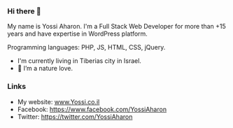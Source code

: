 ### Hi there 👋

My name is Yossi Aharon. I'm a Full Stack Web Developer for more than +15 years and have expertise in WordPress platform.

Programming languages: PHP, JS, HTML, CSS, jQuery.

- I'm currently living in Tiberias city in Israel.
- 🌱 I’m a nature love. 

### Links
- My website: www.Yossi.co.il
- Facebook: https://www.facebook.com/YossiAharon
- Twitter: https://twitter.com/YossiAharon


